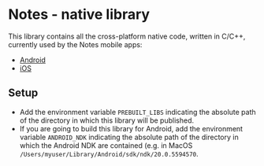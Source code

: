# Notes - native library

This library contains all the cross-platform native code, written in C/C++, currently used by the Notes mobile apps:
- [Android](https://github.com/Fondesa/notes-android)
- [iOS](https://github.com/Fondesa/notes-ios)

## Setup

- Add the environment variable `PREBUILT_LIBS` indicating the absolute path of the directory in which this library will be published.
- If you are going to build this library for Android, add the environment variable `ANDROID_NDK` indicating the absolute path of the directory in which the Android NDK are contained (e.g. in MacOS `/Users/myuser/Library/Android/sdk/ndk/20.0.5594570`.

<!--
The build script can generate the dynamic library for the following operative systems:
- Darwin -> generates
- Android since 
-->
